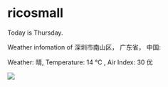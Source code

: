 # ricosmall

Today is Thursday.

Weather infomation of 深圳市南山区， 广东省， 中国: 

Weather: 晴, Temperature: 14 ℃ , Air Index: 30 优

<img src="https://github-readme-stats.vercel.app/api?username=ricosmall&show_icons=true" />
